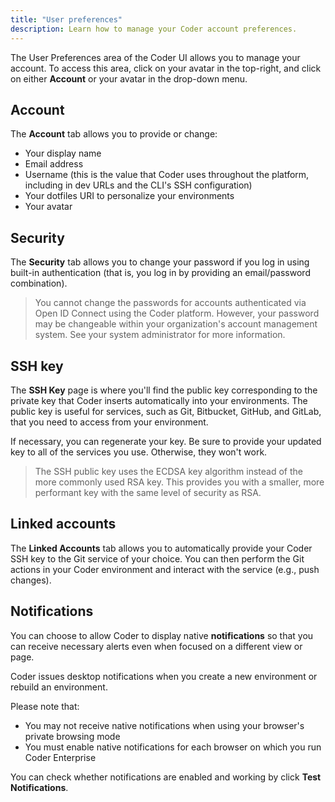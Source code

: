 ```yaml
---
title: "User preferences"
description: Learn how to manage your Coder account preferences.
---
```


The User Preferences area of the Coder UI allows you to manage your account. To
access this area, click on your avatar in the top-right, and click on either
**Account** or your avatar in the drop-down menu.

## Account

The **Account** tab allows you to provide or change:

- Your display name
- Email address
- Username (this is the value that Coder uses throughout the platform, including
  in dev URLs and the CLI's SSH configuration)
- Your dotfiles URI to personalize your environments
- Your avatar

## Security

The **Security** tab allows you to change your password if you log in using
built-in authentication (that is, you log in by providing an email/password
combination).

> You cannot change the passwords for accounts authenticated via Open ID Connect
> using the Coder platform. However, your password may be changeable within your
> organization's account management system. See your system administrator for
> more information.

## SSH key

The **SSH Key** page is where you'll find the public key corresponding to the
private key that Coder inserts automatically into your environments. The public
key is useful for services, such as Git, Bitbucket, GitHub, and GitLab, that you
need to access from your environment.

If necessary, you can regenerate your key. Be sure to provide your updated key
to all of the services you use. Otherwise, they won't work.

> The SSH public key uses the ECDSA key algorithm instead of the more commonly
> used RSA key. This provides you with a smaller, more performant key with the
> same level of security as RSA.

## Linked accounts

The **Linked Accounts** tab allows you to automatically provide your Coder SSH
key to the Git service of your choice. You can then perform the Git actions in
your Coder environment and interact with the service (e.g., push changes).

## Notifications

You can choose to allow Coder to display native **notifications** so that you
can receive necessary alerts even when focused on a different view or page.

Coder issues desktop notifications when you create a new environment or rebuild
an environment.

Please note that:

- You may not receive native notifications when using your browser's private
  browsing mode
- You must enable native notifications for each browser on which you run Coder
  Enterprise

You can check whether notifications are enabled and working by click **Test
Notifications**.
